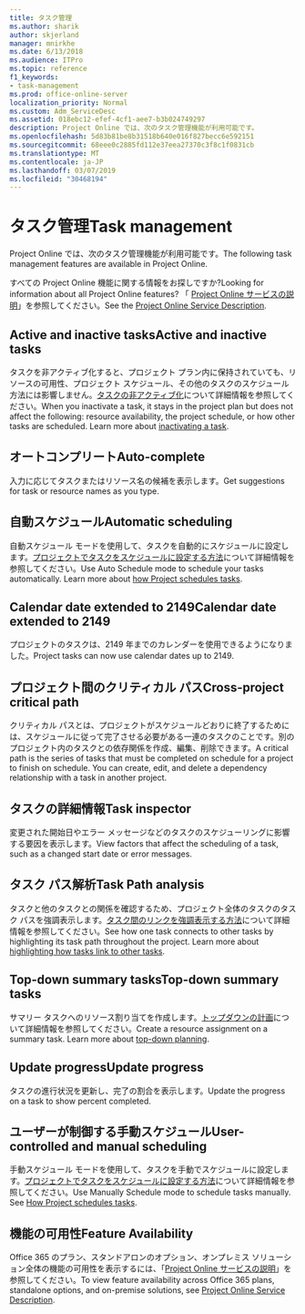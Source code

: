 ```yaml
---
title: タスク管理
ms.author: sharik
author: skjerland
manager: mnirkhe
ms.date: 6/13/2018
ms.audience: ITPro
ms.topic: reference
f1_keywords:
- task-management
ms.prod: office-online-server
localization_priority: Normal
ms.custom: Adm_ServiceDesc
ms.assetid: 018ebc12-efef-4cf1-aee7-b3b024749297
description: Project Online では、次のタスク管理機能が利用可能です。
ms.openlocfilehash: 5d83b81be8b31518b640e016f827becc6e592151
ms.sourcegitcommit: 68eee0c2885fd112e37eea27370c3f8c1f0831cb
ms.translationtype: MT
ms.contentlocale: ja-JP
ms.lasthandoff: 03/07/2019
ms.locfileid: "30468194"
---
```

# <a name="task-management"></a><span data-ttu-id="bb2ca-103">タスク管理</span><span class="sxs-lookup"><span data-stu-id="bb2ca-103">Task management</span></span>

<span data-ttu-id="bb2ca-104">Project Online では、次のタスク管理機能が利用可能です。</span><span class="sxs-lookup"><span data-stu-id="bb2ca-104">The following task management features are available in Project Online.</span></span>
  
<span data-ttu-id="bb2ca-105">すべての Project Online 機能に関する情報をお探しですか?</span><span class="sxs-lookup"><span data-stu-id="bb2ca-105">Looking for information about all Project Online features?</span></span> <span data-ttu-id="bb2ca-106">「 [Project Online サービスの説明](project-online-service-description.md)」を参照してください。</span><span class="sxs-lookup"><span data-stu-id="bb2ca-106">See the [Project Online Service Description](project-online-service-description.md).</span></span>
  
## <a name="active-and-inactive-tasks"></a><span data-ttu-id="bb2ca-107">Active and inactive tasks</span><span class="sxs-lookup"><span data-stu-id="bb2ca-107">Active and inactive tasks</span></span>
<span data-ttu-id="bb2ca-108"><a name="bkmk_ActiveInactiveTasks"> </a></span><span class="sxs-lookup"><span data-stu-id="bb2ca-108"></span></span>

<span data-ttu-id="bb2ca-p102">タスクを非アクティブ化すると、プロジェクト プラン内に保持されていても、リソースの可用性、プロジェクト スケジュール、その他のタスクのスケジュール方法には影響しません。[タスクの非アクティブ化](https://go.microsoft.com/fwlink/p/?LinkId=271335)について詳細情報を参照してください。</span><span class="sxs-lookup"><span data-stu-id="bb2ca-p102">When you inactivate a task, it stays in the project plan but does not affect the following: resource availability, the project schedule, or how other tasks are scheduled. Learn more about [inactivating a task](https://go.microsoft.com/fwlink/p/?LinkId=271335).</span></span>
  
## <a name="auto-complete"></a><span data-ttu-id="bb2ca-111">オートコンプリート</span><span class="sxs-lookup"><span data-stu-id="bb2ca-111">Auto-complete</span></span>
<span data-ttu-id="bb2ca-112"><a name="bkmk_AutoComplete"> </a></span><span class="sxs-lookup"><span data-stu-id="bb2ca-112"></span></span>

<span data-ttu-id="bb2ca-113">入力に応じてタスクまたはリソース名の候補を表示します。</span><span class="sxs-lookup"><span data-stu-id="bb2ca-113">Get suggestions for task or resource names as you type.</span></span> 
  
## <a name="automatic-scheduling"></a><span data-ttu-id="bb2ca-114">自動スケジュール</span><span class="sxs-lookup"><span data-stu-id="bb2ca-114">Automatic scheduling</span></span>
<span data-ttu-id="bb2ca-115"><a name="bkmk_AutomaticScheduling"> </a></span><span class="sxs-lookup"><span data-stu-id="bb2ca-115"></span></span>

<span data-ttu-id="bb2ca-p103">自動スケジュール モードを使用して、タスクを自動的にスケジュールに設定します。[プロジェクトでタスクをスケジュールに設定する方法](https://go.microsoft.com/fwlink/p/?LinkId=271331)について詳細情報を参照してください。</span><span class="sxs-lookup"><span data-stu-id="bb2ca-p103">Use Auto Schedule mode to schedule your tasks automatically. Learn more about [how Project schedules tasks](https://go.microsoft.com/fwlink/p/?LinkId=271331).</span></span> 
  
## <a name="calendar-date-extended-to-2149"></a><span data-ttu-id="bb2ca-118">Calendar date extended to 2149</span><span class="sxs-lookup"><span data-stu-id="bb2ca-118">Calendar date extended to 2149</span></span>
<span data-ttu-id="bb2ca-119"><a name="bkmk_Calendardatextended"> </a></span><span class="sxs-lookup"><span data-stu-id="bb2ca-119"></span></span>

<span data-ttu-id="bb2ca-120">プロジェクトのタスクは、2149 年までのカレンダーを使用できるようになりました。</span><span class="sxs-lookup"><span data-stu-id="bb2ca-120">Project tasks can now use calendar dates up to 2149.</span></span> 
  
## <a name="cross-project-critical-path"></a><span data-ttu-id="bb2ca-121">プロジェクト間のクリティカル パス</span><span class="sxs-lookup"><span data-stu-id="bb2ca-121">Cross-project critical path</span></span>
<span data-ttu-id="bb2ca-122"><a name="bkmk_Cross_projectcriticalpath"> </a></span><span class="sxs-lookup"><span data-stu-id="bb2ca-122"></span></span>

<span data-ttu-id="bb2ca-p104">クリティカル パスとは、プロジェクトがスケジュールどおりに終了するためには、スケジュールに従って完了させる必要がある一連のタスクのことです。別のプロジェクト内のタスクとの依存関係を作成、編集、削除できます。</span><span class="sxs-lookup"><span data-stu-id="bb2ca-p104">A critical path is the series of tasks that must be completed on schedule for a project to finish on schedule. You can create, edit, and delete a dependency relationship with a task in another project.</span></span> 
  
## <a name="task-inspector"></a><span data-ttu-id="bb2ca-125">タスクの詳細情報</span><span class="sxs-lookup"><span data-stu-id="bb2ca-125">Task inspector</span></span>
<span data-ttu-id="bb2ca-126"><a name="bkmk_Taskinspector"> </a></span><span class="sxs-lookup"><span data-stu-id="bb2ca-126"></span></span>

<span data-ttu-id="bb2ca-127">変更された開始日やエラー メッセージなどのタスクのスケジューリングに影響する要因を表示します。</span><span class="sxs-lookup"><span data-stu-id="bb2ca-127">View factors that affect the scheduling of a task, such as a changed start date or error messages.</span></span>
  
## <a name="task-path-analysis"></a><span data-ttu-id="bb2ca-128">タスク パス解析</span><span class="sxs-lookup"><span data-stu-id="bb2ca-128">Task Path analysis</span></span>
<span data-ttu-id="bb2ca-129"><a name="bkmk_TaskPath"> </a></span><span class="sxs-lookup"><span data-stu-id="bb2ca-129"></span></span>

<span data-ttu-id="bb2ca-p105">タスクと他のタスクとの関係を確認するため、プロジェクト全体のタスクのタスク パスを強調表示します。[タスク間のリンクを強調表示する方法](https://go.microsoft.com/fwlink/p/?LinkId=271345)について詳細情報を参照してください。</span><span class="sxs-lookup"><span data-stu-id="bb2ca-p105">See how one task connects to other tasks by highlighting its task path throughout the project. Learn more about [highlighting how tasks link to other tasks](https://go.microsoft.com/fwlink/p/?LinkId=271345).</span></span>
  
## <a name="top-down-summary-tasks"></a><span data-ttu-id="bb2ca-132">Top-down summary tasks</span><span class="sxs-lookup"><span data-stu-id="bb2ca-132">Top-down summary tasks</span></span>
<span data-ttu-id="bb2ca-133"><a name="bkmk_Topdownsummarytasks"> </a></span><span class="sxs-lookup"><span data-stu-id="bb2ca-133"></span></span>

<span data-ttu-id="bb2ca-p106">サマリー タスクへのリソース割り当てを作成します。[トップダウンの計画](https://go.microsoft.com/fwlink/p/?LinkId=271333)について詳細情報を参照してください。</span><span class="sxs-lookup"><span data-stu-id="bb2ca-p106">Create a resource assignment on a summary task. Learn more about [top-down planning](https://go.microsoft.com/fwlink/p/?LinkId=271333).</span></span>
  
## <a name="update-progress"></a><span data-ttu-id="bb2ca-136">Update progress</span><span class="sxs-lookup"><span data-stu-id="bb2ca-136">Update progress</span></span>
<span data-ttu-id="bb2ca-137"><a name="bkmk_Updateprogress"> </a></span><span class="sxs-lookup"><span data-stu-id="bb2ca-137"></span></span>

<span data-ttu-id="bb2ca-138">タスクの進行状況を更新し、完了の割合を表示します。</span><span class="sxs-lookup"><span data-stu-id="bb2ca-138">Update the progress on a task to show percent completed.</span></span>
  
## <a name="user-controlled-and-manual-scheduling"></a><span data-ttu-id="bb2ca-139">ユーザーが制御する手動スケジュール</span><span class="sxs-lookup"><span data-stu-id="bb2ca-139">User-controlled and manual scheduling</span></span>
<span data-ttu-id="bb2ca-140"><a name="bkmk_User_controlledManualscheduling"> </a></span><span class="sxs-lookup"><span data-stu-id="bb2ca-140"></span></span>

<span data-ttu-id="bb2ca-p107">手動スケジュール モードを使用して、タスクを手動でスケジュールに設定します。[プロジェクトでタスクをスケジュールに設定する方法](https://go.microsoft.com/fwlink/p/?LinkId=271331)について詳細情報を参照してください。</span><span class="sxs-lookup"><span data-stu-id="bb2ca-p107">Use Manually Schedule mode to schedule tasks manually. See [How Project schedules tasks](https://go.microsoft.com/fwlink/p/?LinkId=271331).</span></span>
  
## <a name="feature-availability"></a><span data-ttu-id="bb2ca-143">機能の可用性</span><span class="sxs-lookup"><span data-stu-id="bb2ca-143">Feature Availability</span></span>
<span data-ttu-id="bb2ca-144"><a name="bkmk_User_controlledManualscheduling"> </a></span><span class="sxs-lookup"><span data-stu-id="bb2ca-144"></span></span>

<span data-ttu-id="bb2ca-145">Office 365 のプラン、スタンドアロンのオプション、オンプレミス ソリューション全体の機能の可用性を表示するには、「[Project Online サービスの説明](project-online-service-description.md)」を参照してください。</span><span class="sxs-lookup"><span data-stu-id="bb2ca-145">To view feature availability across Office 365 plans, standalone options, and on-premise solutions, see [Project Online Service Description](project-online-service-description.md).</span></span>
  

